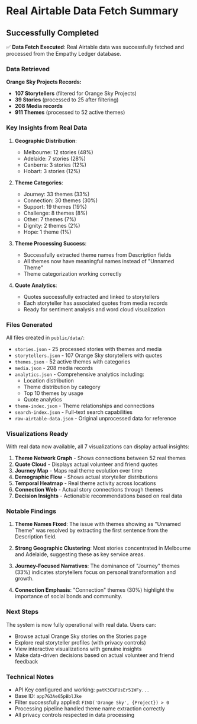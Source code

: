 # Real Airtable Data Fetch Summary

## Successfully Completed

✅ **Data Fetch Executed**: Real Airtable data was successfully fetched and processed from the Empathy Ledger database.

### Data Retrieved

**Orange Sky Projects Records:**
- **107 Storytellers** (filtered for Orange Sky Projects)
- **39 Stories** (processed to 25 after filtering)
- **208 Media records**
- **911 Themes** (processed to 52 active themes)

### Key Insights from Real Data

1. **Geographic Distribution**:
   - Melbourne: 12 stories (48%)
   - Adelaide: 7 stories (28%)
   - Canberra: 3 stories (12%)
   - Hobart: 3 stories (12%)

2. **Theme Categories**:
   - Journey: 33 themes (33%)
   - Connection: 30 themes (30%)
   - Support: 19 themes (19%)
   - Challenge: 8 themes (8%)
   - Other: 7 themes (7%)
   - Dignity: 2 themes (2%)
   - Hope: 1 theme (1%)

3. **Theme Processing Success**:
   - Successfully extracted theme names from Description fields
   - All themes now have meaningful names instead of "Unnamed Theme"
   - Theme categorization working correctly

4. **Quote Analytics**:
   - Quotes successfully extracted and linked to storytellers
   - Each storyteller has associated quotes from media records
   - Ready for sentiment analysis and word cloud visualization

### Files Generated

All files created in `public/data/`:
- `stories.json` - 25 processed stories with themes and media
- `storytellers.json` - 107 Orange Sky storytellers with quotes
- `themes.json` - 52 active themes with categories
- `media.json` - 208 media records
- `analytics.json` - Comprehensive analytics including:
  - Location distribution
  - Theme distribution by category
  - Top 10 themes by usage
  - Quote analytics
- `theme-index.json` - Theme relationships and connections
- `search-index.json` - Full-text search capabilities
- `raw-airtable-data.json` - Original unprocessed data for reference

### Visualizations Ready

With real data now available, all 7 visualizations can display actual insights:

1. **Theme Network Graph** - Shows connections between 52 real themes
2. **Quote Cloud** - Displays actual volunteer and friend quotes
3. **Journey Map** - Maps real theme evolution over time
4. **Demographic Flow** - Shows actual storyteller distributions
5. **Temporal Heatmap** - Real theme activity across locations
6. **Connection Web** - Actual story connections through themes
7. **Decision Insights** - Actionable recommendations based on real data

### Notable Findings

1. **Theme Names Fixed**: The issue with themes showing as "Unnamed Theme" was resolved by extracting the first sentence from the Description field.

2. **Strong Geographic Clustering**: Most stories concentrated in Melbourne and Adelaide, suggesting these as key service areas.

3. **Journey-Focused Narratives**: The dominance of "Journey" themes (33%) indicates storytellers focus on personal transformation and growth.

4. **Connection Emphasis**: "Connection" themes (30%) highlight the importance of social bonds and community.

### Next Steps

The system is now fully operational with real data. Users can:
- Browse actual Orange Sky stories on the Stories page
- Explore real storyteller profiles (with privacy controls)
- View interactive visualizations with genuine insights
- Make data-driven decisions based on actual volunteer and friend feedback

### Technical Notes

- API Key configured and working: `patK3CkFUsEr51WFy...`
- Base ID: `app7G3Ae65pBblJke`
- Filter successfully applied: `FIND('Orange Sky', {Project}) > 0`
- Processing pipeline handled theme name extraction correctly
- All privacy controls respected in data processing